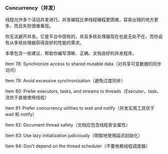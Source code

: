 ### Concurrency（并发）

线程允许多个活动并发进行。并发编程比单线程编程更困难，容易出错的地方更多，而且失败很难重现。

你无法避开并发。它是平台中固有的，并且多核处理器现在也是无处不在，而你会有从多核处理器获得良好的性能的需求。

本章包含一些建议，帮助你编写清晰、正确、文档良好的并发程序。





Item 78: Synchronize access to shared mutable data（对共享可变数据的同步访问）

Item 79: Avoid excessive synchronization（避免过度同步）

Item 80: Prefer executors, tasks, and streams to threads（Executor、task、流优于直接使用线程）

Item 81: Prefer concurrency utilities to wait and notify（并发实用工具优于 wait 和 notify）

Item 82: Document thread safety（文档应包含线程安全属性）

Item 83: Use lazy initialization judiciously（明智地使用延迟初始化）

Item 84: Don’t depend on the thread scheduler（不要依赖线程调度器）